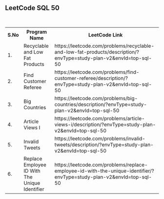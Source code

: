<h2>LeetCode SQL 50</h2>
<br>
<table>        
  <tr>
    <th>S.No</th> 
    <th>Program Name</th>
    <th>LeetCode Link</th>
  </tr>    
  <tr>
    <td>1.</td>
    <td>Recyclable and Low Fat Products</td>
    <td>https://leetcode.com/problems/recyclable-and-low-fat-products/description/?envType=study-plan-v2&envId=top-sql-50</td>
  </tr>
  <tr>
    <td>2.</td>
    <td>Find Customer Referee</td>
    <td>https://leetcode.com/problems/find-customer-referee/description/?envType=study-plan-v2&envId=top-sql-50</td>
  </tr>
  <tr>
    <td>3.</td>
    <td>Big Countries</td>
    <td>https://leetcode.com/problems/big-countries/description/?envType=study-plan-v2&envId=top-sql-50</td>
  </tr>
  <tr>
    <td>4.</td>
    <td>Article Views I</td>
    <td>https://leetcode.com/problems/article-views-i/description/?envType=study-plan-v2&envId=top-sql-50</td>
  </tr>
  <tr>
    <td>5.</td>
    <td>Invalid Tweets</td>
    <td>https://leetcode.com/problems/invalid-tweets/description/?envType=study-plan-v2&envId=top-sql-50</td>
  </tr>
  <td>6.</td>
    <td>Replace Employee ID With The Unique Identifier</td>
    <td>https://leetcode.com/problems/replace-employee-id-with-the-unique-identifier/?envType=study-plan-v2&envId=top-sql-50</td>
  </tr>
</table>
